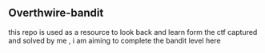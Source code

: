 ## Overthwire-bandit 
  this repo is used as a resource to look back and learn form the ctf captured and solved by me , i am aiming to complete the bandit level here 
